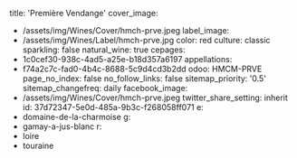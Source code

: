 title: 'Première Vendange'
cover_image:
  - /assets/img/Wines/Cover/hmch-prve.jpeg
label_image:
  - /assets/img/Wines/Label/hmch-prve.jpg
color: red
culture: classic
sparkling: false
natural_wine: true
cepages:
  - 1c0cef30-938c-4ad5-a25e-b18d357a6197
appellations:
  - f74a2c7c-fad0-4b4c-8688-5c9d4cd3b2dd
odoo: HMCM-PRVE
page_no_index: false
no_follow_links: false
sitemap_priority: '0.5'
sitemap_changefreq: daily
facebook_image:
  - /assets/img/Wines/Cover/hmch-prve.jpeg
twitter_share_setting: inherit
id: 37d72347-5e0d-485a-9b3c-f268058ff071
e:
  - domaine-de-la-charmoise
g:
  - gamay-a-jus-blanc
r:
  - loire
  - touraine
